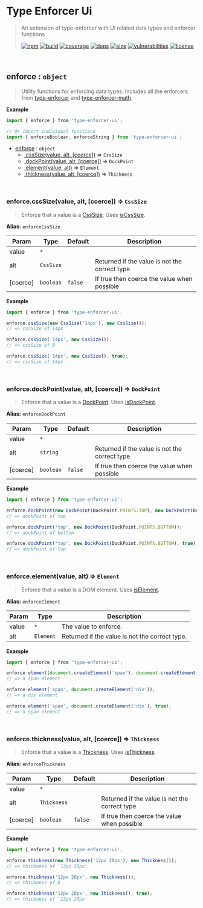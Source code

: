 # Type Enforcer Ui

> An extension of type-enforcer with UI related data types and enforcer functions
>
> [![npm][npm]][npm-url]
[![build][build]][build-url]
[![coverage][coverage]][coverage-url]
[![deps][deps]][deps-url]
[![size][size]][size-url]
[![vulnerabilities][vulnerabilities]][vulnerabilities-url]
[![license][license]][license-url]


<br><a name="enforce"></a>

## enforce : <code>object</code>
> Utility functions for enforcing data types. Includes all the enforcers from [type-enforcer](https://github.com/DarrenPaulWright/type-enforcer) and [type-enforcer-math](https://github.com/DarrenPaulWright/type-enforcer-math).

**Example**  
``` javascript
import { enforce } from 'type-enforcer-ui';

// Or import individual functions
import { enforceBoolean, enforceString } from 'type-enforcer-ui';
```

* [enforce](#enforce) : <code>object</code>
    * [.cssSize(value, alt, [coerce])](#enforce.cssSize) ⇒ <code>CssSize</code>
    * [.dockPoint(value, alt, [coerce])](#enforce.dockPoint) ⇒ <code>DockPoint</code>
    * [.element(value, alt)](#enforce.element) ⇒ <code>Element</code>
    * [.thickness(value, alt, [coerce])](#enforce.thickness) ⇒ <code>Thickness</code>


<br><a name="enforce.cssSize"></a>

### enforce.cssSize(value, alt, [coerce]) ⇒ <code>CssSize</code>
> Enforce that a value is a [CssSize](docs/CssSize.md). Uses [isCssSize](docs/checks.md#isCssSize).

**Alias:** `enforceCssSize`


| Param | Type | Default | Description |
| --- | --- | --- | --- |
| value | <code>\*</code> |  |  |
| alt | <code>CssSize</code> |  | Returned if the value is not the correct type |
| [coerce] | <code>boolean</code> | <code>false</code> | If true then coerce the value when possible |

**Example**  
``` javascript
import { enforce } from 'type-enforcer-ui';

enforce.cssSize(new CssSize('14px'), new CssSize());
// => cssSize of 14px

enforce.cssSize('14px', new CssSize());
// => cssSize of 0

enforce.cssSize('14px', new CssSize(), true);
// => cssSize of 14px
```

<br><a name="enforce.dockPoint"></a>

### enforce.dockPoint(value, alt, [coerce]) ⇒ <code>DockPoint</code>
> Enforce that a value is a [DockPoint](docs/DockPoint.md). Uses [isDockPoint](docs/checks.md#isDockPoint).

**Alias:** `enforceDockPoint`


| Param | Type | Default | Description |
| --- | --- | --- | --- |
| value | <code>\*</code> |  |  |
| alt | <code>string</code> |  | Returned if the value is not the correct type |
| [coerce] | <code>boolean</code> | <code>false</code> | If true then coerce the value when possible |

**Example**  
``` javascript
import { enforce } from 'type-enforcer-ui';

enforce.dockPoint(new DockPoint(DockPoint.POINTS.TOP), new DockPoint(DockPoint.POINTS.BOTTOM));
// => dockPoint of top

enforce.dockPoint('top', new DockPoint(DockPoint.POINTS.BOTTOM));
// => dockPoint of bottom

enforce.dockPoint('top', new DockPoint(DockPoint.POINTS.BOTTOM), true);
// => dockPoint of top
```

<br><a name="enforce.element"></a>

### enforce.element(value, alt) ⇒ <code>Element</code>
> Enforce that a value is a DOM element. Uses [isElement](docs/checks.md#isElement).

**Alias:** `enforceElement`


| Param | Type | Description |
| --- | --- | --- |
| value | <code>\*</code> | The value to enforce. |
| alt | <code>Element</code> | Returned if the value is not the correct type. |

**Example**  
``` javascript
import { enforce } from 'type-enforcer-ui';

enforce.element(document.createElement('span'), document.createElement('div'));
// => a span element

enforce.element('span', document.createElement('div'));
// => a div element

enforce.element('span', document.createElement('div'), true);
// => a span element
```

<br><a name="enforce.thickness"></a>

### enforce.thickness(value, alt, [coerce]) ⇒ <code>Thickness</code>
> Enforce that a value is a [Thickness](docs/Thickness.md). Uses [isThickness](docs/checks.md#isThickness).

**Alias:** `enforceThickness`


| Param | Type | Default | Description |
| --- | --- | --- | --- |
| value | <code>\*</code> |  |  |
| alt | <code>Thickness</code> |  | Returned if the value is not the correct type |
| [coerce] | <code>boolean</code> | <code>false</code> | If true then coerce the value when possible |

**Example**  
``` javascript
import { enforce } from 'type-enforcer-ui';

enforce.thickness(new Thickness('12px 20px'), new Thickness());
// => thickness of '12px 20px'

enforce.thickness('12px 20px', new Thickness());
// => thickness of 0

enforce.thickness('12px 20px', new Thickness(), true);
// => thickness of '12px 20px'
```

[npm]: https://img.shields.io/npm/v/type-enforcer-ui.svg
[npm-url]: https://npmjs.com/package/type-enforcer-ui
[build]: https://travis-ci.org/DarrenPaulWright/type-enforcer-ui.svg?branch&#x3D;master
[build-url]: https://travis-ci.org/DarrenPaulWright/type-enforcer-ui
[coverage]: https://coveralls.io/repos/github/DarrenPaulWright/type-enforcer-ui/badge.svg?branch&#x3D;master
[coverage-url]: https://coveralls.io/github/DarrenPaulWright/type-enforcer-ui?branch&#x3D;master
[deps]: https://david-dm.org/DarrenPaulWright/type-enforcer-ui.svg
[deps-url]: https://david-dm.org/DarrenPaulWright/type-enforcer-ui
[size]: https://packagephobia.now.sh/badge?p&#x3D;type-enforcer-ui
[size-url]: https://packagephobia.now.sh/result?p&#x3D;type-enforcer-ui
[vulnerabilities]: https://snyk.io/test/github/DarrenPaulWright/type-enforcer-ui/badge.svg?targetFile&#x3D;package.json
[vulnerabilities-url]: https://snyk.io/test/github/DarrenPaulWright/type-enforcer-ui?targetFile&#x3D;package.json
[license]: https://img.shields.io/github/license/DarrenPaulWright/type-enforcer-ui.svg
[license-url]: https://npmjs.com/package/type-enforcer-ui/LICENSE.md
